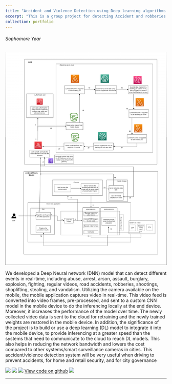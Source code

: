 ```yaml
---
title: "Accident and Violence Detection using Deep learning algorithms at the Edge"
excerpt: "This is a group project for detecting Accident and robberies at the edge using mobile application called Smart-Eye"
collection: portfolio
---
```


###### Sophomore Year
<img src='/images/Block.png'>

We developed a Deep Neural network (DNN) model that can detect different events in real-time, including abuse, arrest, arson, assault, burglary, explosion, fighting, regular videos, road accidents, robberies, shootings, shoplifting, stealing, and vandalism. Utilizing the camera available on the mobile, the mobile application captures video in real-time. This video feed is converted into video frames, pre-processed, and sent to a custom CNN model in the mobile device to do the inferencing locally at the end device. Moreover, it increases the performance of the model over time. The newly collected video data is sent to the cloud for retraining and the newly trained weights are restored in the mobile device. In addition, the significance of the project is to build or use a deep learning (DL) model to integrate it into the mobile device, to provide inferencing at a greater speed than the systems that need to communicate to the cloud to reach DL models. This also helps in reducing the network bandwidth and lowers the cost compared to other systems/smart surveillance cameras in cities. This accident/violence detection system will be very useful when driving to prevent accidents, for home and retail security, and for city governance

[![](https://img.shields.io/badge/Python-white?logo=Python)](#) [![](https://img.shields.io/badge/Jupyter-white?logo=Jupyter)](#) [![](https://img.shields.io/badge/Tensorflow-white?logo=Tensorflow)](#) [View code on github](https://github.com/Methmani-Jayagoda/Smart-Eye-Mobile-Application) [![](https://img.shields.io/badge/Github-black?logo=Github)](#)

--- 
